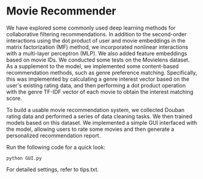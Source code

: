 # Movie Recommender

We have explored some commonly used deep learning methods for collaborative filtering recommendations. In addition to the second-order interactions using the dot product of user and movie embeddings in the matrix factorization (MF) method, we incorporated nonlinear interactions with a multi-layer perceptron (MLP). We also added feature embeddings based on movie IDs. We conducted some tests on the Movielens dataset. As a supplement to the model, we implemented some content-based recommendation methods, such as genre preference matching. Specifically, this was implemented by calculating a genre interest vector based on the user's existing rating data, and then performing a dot product operation with the genre TF-IDF vector of each movie to obtain the interest matching score.

To build a usable movie recommendation system, we collected Douban rating data and performed a series of data cleaning tasks. We then trained models based on this dataset. We implemented a simple GUI interfaced with the model, allowing users to rate some movies and then generate a personalized recommendation report.

Run the following code for a quick look:

```
python GUI.py
```

For detailed settings, refer to tips.txt.